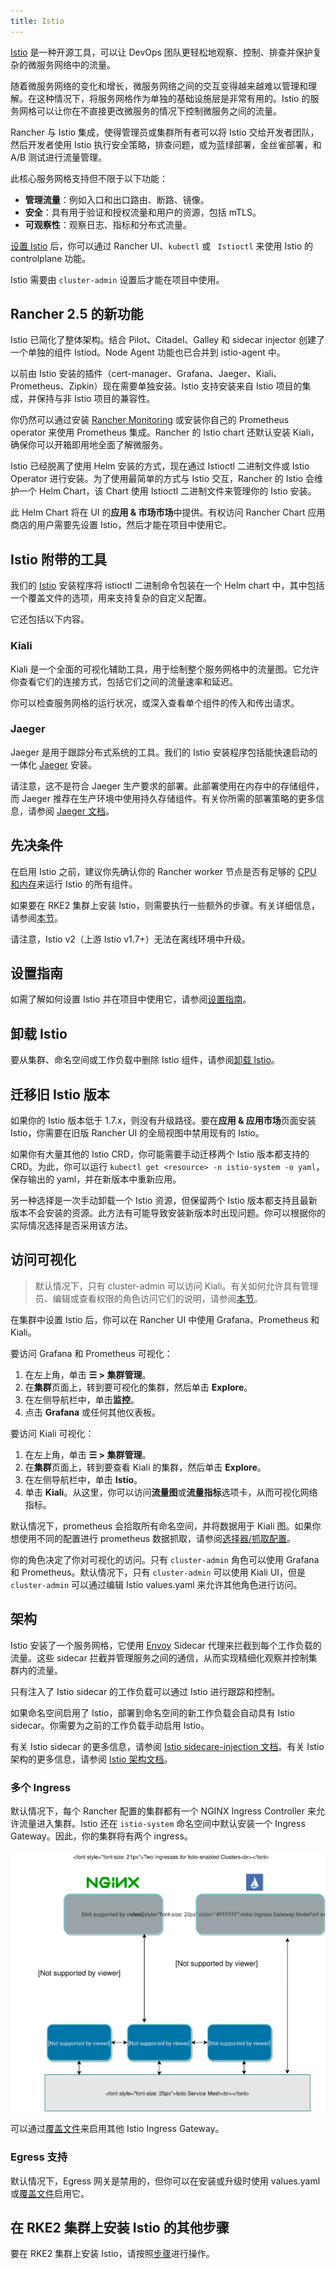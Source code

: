 ```yaml
---
title: Istio
---
```


[Istio](https://istio.io/) 是一种开源工具，可以让 DevOps 团队更轻松地观察、控制、排查并保护复杂的微服务网络中的流量。

随着微服务网络的变化和增长，微服务网络之间的交互变得越来越难以管理和理解。在这种情况下，将服务网格作为单独的基础设施层是非常有用的。Istio 的服务网格可以让你在不直接更改微服务的情况下控制微服务之间的流量。

Rancher 与 Istio 集成，使得管理员或集群所有者可以将 Istio 交给开发者团队，然后开发者使用 Istio 执行安全策略，排查问题，或为蓝绿部署，金丝雀部署，和 A/B 测试进行流量管理。

此核心服务网格支持但不限于以下功能：

- **管理流量**：例如入口和出口路由、断路、镜像。
- **安全**：具有用于验证和授权流量和用户的资源，包括 mTLS。
- **可观察性**：观察日志、指标和分布式流量。

[设置 Istio](istio-setup-guide.md) 后，你可以通过 Rancher UI、`kubectl` 或 ` Istioctl` 来使用 Istio 的 controlplane 功能。

Istio 需要由 `cluster-admin` 设置后才能在项目中使用。


## Rancher 2.5 的新功能

Istio 已简化了整体架构。结合 Pilot、Citadel、Galley 和 sidecar injector 创建了一个单独的组件 Istiod。Node Agent 功能也已合并到 istio-agent 中。

以前由 Istio 安装的插件（cert-manager、Grafana、Jaeger、Kiali、Prometheus、Zipkin）现在需要单独安装。Istio 支持安装来自 Istio 项目的集成，并保持与非 Istio 项目的兼容性。

你仍然可以通过安装 [Rancher Monitoring](monitoring-and-alerting.md) 或安装你自己的 Prometheus operator 来使用 Prometheus 集成。Rancher 的 Istio chart 还默认安装 Kiali，确保你可以开箱即用地全面了解微服务。

Istio 已经脱离了使用 Helm 安装的方式，现在通过 Istioctl 二进制文件或 Istio Operator 进行安装。为了使用最简单的方式与 Istio 交互，Rancher 的 Istio 会维护一个 Helm Chart，该 Chart 使用 Istioctl 二进制文件来管理你的 Istio 安装。

此 Helm Chart 将在 UI 的**应用 & 市场市场**中提供。有权访问 Rancher Chart 应用商店的用户需要先设置 Istio，然后才能在项目中使用它。

## Istio 附带的工具

我们的 [Istio](https://istio.io/) 安装程序将 istioctl 二进制命令包装在一个 Helm chart 中，其中包括一个覆盖文件的选项，用来支持复杂的自定义配置。

它还包括以下内容。

### Kiali

Kiali 是一个全面的可视化辅助工具，用于绘制整个服务网格中的流量图。它允许你查看它们的连接方式，包括它们之间的流量速率和延迟。

你可以检查服务网格的运行状况，或深入查看单个组件的传入和传出请求。

### Jaeger

Jaeger 是用于跟踪分布式系统的工具。我们的 Istio 安装程序包括能快速启动的一体化 [Jaeger](https://www.jaegertracing.io/) 安装。

请注意，这不是符合 Jaeger 生产要求的部署。此部署使用在内存中的存储组件，而 Jaeger 推荐在生产环境中使用持久存储组件。有关你所需的部署策略的更多信息，请参阅 [Jaeger 文档](https://www.jaegertracing.io/docs/latest/operator/#production-strategy)。

## 先决条件

在启用 Istio 之前，建议你先确认你的 Rancher worker 节点是否有足够的 [CPU 和内存](../integrations-in-rancher/istio/cpu-and-memory-allocations.md)来运行 Istio 的所有组件。

如果要在 RKE2 集群上安装 Istio，则需要执行一些额外的步骤。有关详细信息，请参阅[本节](#在-rke2-集群上安装-istio-的其他步骤)。

请注意，Istio v2（上游 Istio v1.7+）无法在离线环境中升级。

## 设置指南

如需了解如何设置 Istio 并在项目中使用它，请参阅[设置指南](istio-setup-guide.md)。

## 卸载 Istio

要从集群、命名空间或工作负载中删除 Istio 组件，请参阅[卸载 Istio](../integrations-in-rancher/istio/disable-istio.md)。

## 迁移旧 Istio 版本

如果你的 Istio 版本低于 1.7.x，则没有升级路径。要在**应用 & 应用市场**页面安装 Istio，你需要在旧版 Rancher UI 的全局视图中禁用现有的 Istio。

如果你有大量其他的 Istio CRD，你可能需要手动迁移两个 Istio 版本都支持的 CRD。为此，你可以运行 `kubectl get <resource> -n istio-system -o yaml`，保存输出的 yaml，并在新版本中重新应用。

另一种选择是一次手动卸载一个 Istio 资源，但保留两个 Istio 版本都支持且最新版本不会安装的资源。此方法有可能导致安装新版本时出现问题。你可以根据你的实际情况选择是否采用该方法。

## 访问可视化

> 默认情况下，只有 cluster-admin 可以访问 Kiali。有关如何允许具有管理员、编辑或查看权限的角色访问它们的说明，请参阅[本节](../integrations-in-rancher/istio/rbac-for-istio.md)。

在集群中设置 Istio 后，你可以在 Rancher UI 中使用 Grafana、Prometheus 和 Kiali。

要访问 Grafana 和 Prometheus 可视化：

1. 在左上角，单击 **☰ > 集群管理**。
1. 在**集群**页面上，转到要可视化的集群，然后单击 **Explore**。
1. 在左侧导航栏中，单击**监控**。
1. 点击 **Grafana** 或任何其他仪表板。

要访问 Kiali 可视化：

1. 在左上角，单击 **☰ > 集群管理**。
1. 在**集群**页面上，转到要查看 Kiali 的集群，然后单击 **Explore**。
1. 在左侧导航栏中，单击 **Istio**。
1. 单击 **Kiali**。从这里，你可以访问**流量图**或**流量指标**选项卡，从而可视化网络指标。

默认情况下，prometheus 会拾取所有命名空间，并将数据用于 Kiali 图。如果你想使用不同的配置进行 prometheus 数据抓取，请参阅[选择器/抓取配置](../integrations-in-rancher/istio/configuration-options/selectors-and-scrape-configurations.md)。

你的角色决定了你对可视化的访问。只有 `cluster-admin` 角色可以使用 Grafana 和 Prometheus。默认情况下，只有 `cluster-admin` 可以使用 Kiali UI，但是 `cluster-admin` 可以通过编辑 Istio values.yaml 来允许其他角色进行访问。

## 架构

Istio 安装了一个服务网格，它使用 [Envoy](https://www.envoyproxy.io/learn/service-mesh) Sidecar 代理来拦截到每个工作负载的流量。这些 sidecar 拦截并管理服务之间的通信，从而实现精细化观察并控制集群内的流量。

只有注入了 Istio sidecar 的工作负载可以通过 Istio 进行跟踪和控制。

如果命名空间启用了 Istio，部署到命名空间的新工作负载会自动具有 Istio sidecar。你需要为之前的工作负载手动启用 Istio。

有关 Istio sidecar 的更多信息，请参阅 [Istio sidecare-injection 文档](https://istio.io/docs/setup/kubernetes/additional-setup/sidecar-injection/)。有关 Istio 架构的更多信息，请参阅 [Istio 架构文档](https://istio.io/latest/docs/ops/deployment/architecture/)。

### 多个 Ingress

默认情况下，每个 Rancher 配置的集群都有一个 NGINX Ingress Controller 来允许流量进入集群。Istio 还在 `istio-system` 命名空间中默认安装一个 Ingress Gateway。因此，你的集群将有两个 ingress。

![启用 Istio 的集群可以有两个 ingress，分别是默认的 Nginx ingress 和默认的 Istio controller](/img/istio-ingress.svg)

可以通过[覆盖文件](configuration-options.md#覆盖文件)来启用其他 Istio Ingress Gateway。

### Egress 支持

默认情况下，Egress 网关是禁用的，但你可以在安装或升级时使用 values.yaml 或[覆盖文件](configuration-options.md#覆盖文件)启用它。

## 在 RKE2 集群上安装 Istio 的其他步骤

要在 RKE2 集群上安装 Istio，请按照[步骤](../integrations-in-rancher/istio/configuration-options/install-istio-on-rke2-cluster.md)进行操作。
